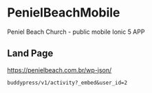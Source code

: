 # PenielBeachMobile
Peniel Beach Church - public mobile Ionic 5 APP

## Land Page

https://penielbeach.com.br/wp-json/

    buddypress/v1/activity?_embed&user_id=2


